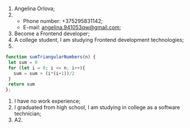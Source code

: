 1. Angelina Orlova;
1. * Phone number: +375295831142;
   * E-mail: angelina.941053qw@gmail.com;
1. Become a Frontend developer;
1. A college student, I am studying Frontend development technologies;
1.
 ```javascript
function sumTriangularNumbers(n) {
  let sum = 0
  for (let i = 0; i <= n; i++){
    sum = sum + (i*(i+1))/2
  }
  return sum
};
```
1. I have no work experience;
1. I graduated from high school, I am studying in college as a software technician;
1. A2.
